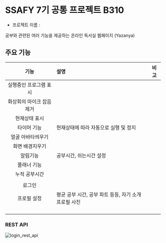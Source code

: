 # SSAFY 7기 공통 프로젝트 B310

- 프로젝트 이름 :

공부와 관련된 여러 기능을 제공하는 온라인 독서실 웹페이지 (Yazanya)

## 주요 기능

|기능|설명|비고|
|:------:|:---|---|
|실행중인 프로그램 표시|||
|화상회의 마이크 잡음 제거|||
|현재상태 표시|||
|타이머 기능|현재상태에 따라 자동으로 실행 및 정지||
|얼굴 아바타씌우기|||
|화면 배경지우기|||
|알림기능|공부시간, 쉬는시간 설정||
|플래너 기능|||
|누적 공부시간|||
||||
|로그인|||
|프로필 설정|평균 공부 시간, 공부 파트 등등, 자기 소개 프로필 사진||
||||
||||
||||
||||


### REST API
![login_rest_api](/uploads/aa3833805b78618fb632438121498bff/login_rest_api.png)

